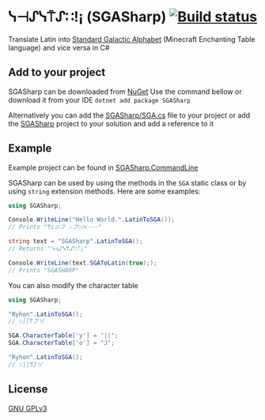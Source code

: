 # ᓭ⊣ᔑᓭ⍑ᔑ∷!¡ (SGASharp) [![Build status](https://ci.appveyor.com/api/projects/status/cojfodiwivfj23f5?svg=true)](https://ci.appveyor.com/project/Ryhon0/sgasharp)
 Translate Latin into [Standard Galactic Alphabet](http://www.shikadi.net/keenwiki/Standard_Galactic_Alphabet) (Minecraft Enchanting Table language) and vice versa in C#

## Add to your project
SGASharp can be downloaded from [NuGet](https://www.nuget.org/packages/SGASharp/)
Use the command bellow or download it from your IDE
`dotnet add package SGASharp`


Alternatively you can add the [SGASharp/SGA.cs](SGASharp/SGA.cs) file to your project or add the [SGASharp](SGASharp) project to your solution and add a reference to it

## Example
Example project can be found in [SGASharp.CommandLine](SGASharp.CommandLine)

SGASharp can be used by using the methods in the `SGA` static class or by using `string` extension methods. Here are some examples:

```cs
using SGASharp;

Console.WriteLine("Hello World.".LatinToSGA());
// Prints "⍑ᒷꖎꖎフ ∴フ∷ꖎ↸·-·"

string text = "SGASharp".LatinToSGA();
// Returns "ᓭ⊣ᔑᓭ⍑ᔑ∷!¡"

Console.WriteLine(text.SGAToLatin(true););
// Prints "SGASHARP"
```

You can also modify the character table

```cs
using SGASharp;

"Ryhon".LatinToSGA();
// ∷׀׀⍑フリ

SGA.CharacterTable['y'] = "||";
SGA.CharacterTable['o'] = "J";

"Ryhon".LatinToSGA();
// ∷||⍑Jリ
```

## License
[GNU GPLv3](LICENSE)